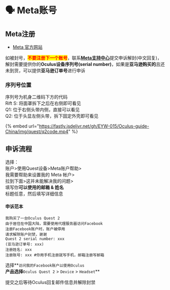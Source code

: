 # 🗣️ Meta账号

## Meta注册

* [Meta 官方网站](https://auth.meta.com/settings/)

如被封号，<mark style="color:red;">**不要注册下一个账号**</mark>，联系[**Meta支持中心**](https://www.meta.com/zh-cn/help/support/)提交申诉解封(中文回复)，解封需要提供你的**Oculus设备序列号(serial number)**，如果是**亚马逊购买的**且还未到货，可以提供**亚马逊订单号**进行申诉

### 序列号位置

序列号为机身二维码下方的代码\
Rift S: 将面罩拆下之后在右侧即可看见\
Q1: 位于右侧头带内侧，直接可以看见\
Q2: 位于头显左侧头带，拆下固定外壳即可看见

{% embed url="https://fastly.jsdelivr.net/gh/EYW-015/Oculus-guide-China/img/quest/q2code.mp4" %}

## 申诉流程

选择：\
账户>使用Quest设备>Meta账户帮助>\
我需要帮助来设置我的 Meta 帐户>\
拉到下面>这并未能解决我的问题>\
填写你**可以使用的邮箱 & 姓名**\
标题任意，然后填写详细信息

#### 申诉范本

```
我购买了一台Oculus Quest 2
由于居住在中国大陆，需要使用代理服务器访问Facebook
注册Facebook账户时，账户被停用
请求解除账户封禁，谢谢
Quest 2 serial number: xxx
(亚马逊订单号: xxx)
注册姓名: xxx
注册账号: xxx #你用手机注册就写手机，邮箱注册写邮箱
```

选择**`访问我的Facebook账户以使用Oculus`**\
产品选择**`Oculus Quest 2` > `Device` > `Headset`**

提交之后等待Oculus回复邮件信息并解除封禁
